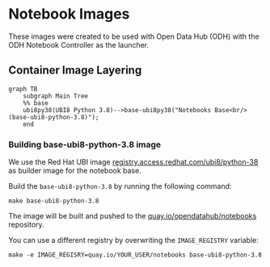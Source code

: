 # Notebook Images

These images were created to be used with Open Data Hub (ODH) with the ODH Notebook Controller as the launcher.

## Container Image Layering
 
```mermaid
graph TB
    subgraph Main Tree
    %% base
    ubi8py38(UBI8 Python 3.8)-->base-ubi8py38("Notebooks Base<br/>(base-ubi8-python-3.8)");
    end
```

### Building base-ubi8-python-3.8 image

We use the Red Hat UBI image [registry.access.redhat.com/ubi8/python-38](https://catalog.redhat.com/software/containers/ubi8/python-38/5dde9cacbed8bd164a0af24a) as builder image for the notebook base.

Build the `base-ubi8-python-3.8` by running the following command:

```shell
make base-ubi8-python-3.8
```

The image will be built and pushed to the [quay.io/opendatahub/notebooks](https://quay.io/opendatahub/notebooks) repository.

You can use a different registry by overwriting the `IMAGE_REGISTRY` variable:

```shell
make -e IMAGE_REGISRY=quay.io/YOUR_USER/notebooks base-ubi8-python-3.8
```
